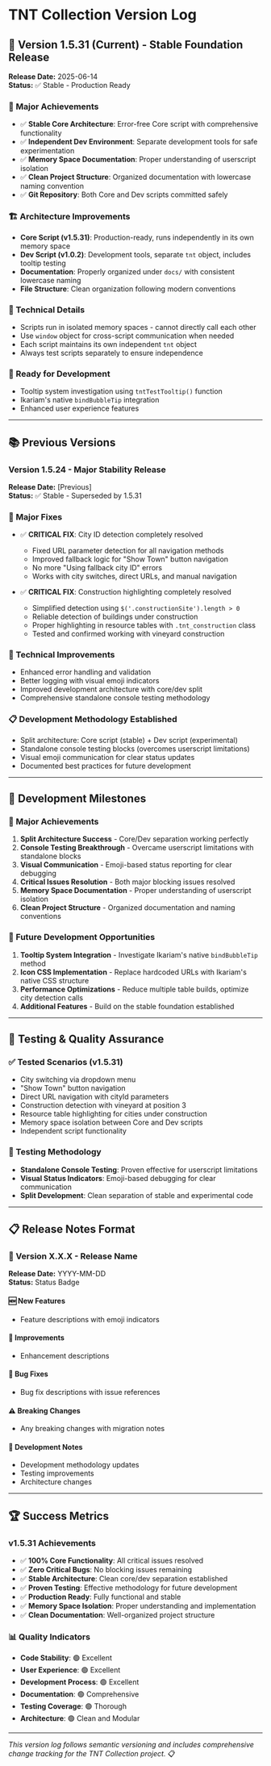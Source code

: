 # TNT Collection Version Log

## 🚀 Version 1.5.31 (Current) - Stable Foundation Release
**Release Date:** 2025-06-14  
**Status:** ✅ Stable - Production Ready

### 🎯 Major Achievements
- ✅ **Stable Core Architecture**: Error-free Core script with comprehensive functionality
- ✅ **Independent Dev Environment**: Separate development tools for safe experimentation
- ✅ **Memory Space Documentation**: Proper understanding of userscript isolation
- ✅ **Clean Project Structure**: Organized documentation with lowercase naming convention
- ✅ **Git Repository**: Both Core and Dev scripts committed safely

### 🏗️ Architecture Improvements
- **Core Script (v1.5.31)**: Production-ready, runs independently in its own memory space
- **Dev Script (v1.0.2)**: Development tools, separate `tnt` object, includes tooltip testing
- **Documentation**: Properly organized under `docs/` with consistent lowercase naming
- **File Structure**: Clean organization following modern conventions

### 🔧 Technical Details
- Scripts run in isolated memory spaces - cannot directly call each other
- Use `window` object for cross-script communication when needed
- Each script maintains its own independent `tnt` object
- Always test scripts separately to ensure independence

### 🚀 Ready for Development
- Tooltip system investigation using `tntTestTooltip()` function
- Ikariam's native `bindBubbleTip` integration
- Enhanced user experience features

---

## 📚 Previous Versions

### Version 1.5.24 - Major Stability Release
**Release Date:** [Previous]  
**Status:** ✅ Stable - Superseded by 1.5.31

### 🎯 Major Fixes
- ✅ **CRITICAL FIX**: City ID detection completely resolved
  - Fixed URL parameter detection for all navigation methods
  - Improved fallback logic for "Show Town" button navigation
  - No more "Using fallback city ID" errors
  - Works with city switches, direct URLs, and manual navigation

- ✅ **CRITICAL FIX**: Construction highlighting completely resolved
  - Simplified detection using `$('.constructionSite').length > 0`
  - Reliable detection of buildings under construction
  - Proper highlighting in resource tables with `.tnt_construction` class
  - Tested and confirmed working with vineyard construction

### 🔧 Technical Improvements
- Enhanced error handling and validation
- Better logging with visual emoji indicators
- Improved development architecture with core/dev split
- Comprehensive standalone console testing methodology

### 📋 Development Methodology Established
- Split architecture: Core script (stable) + Dev script (experimental)
- Standalone console testing blocks (overcomes userscript limitations)
- Visual emoji communication for clear status updates
- Documented best practices for future development

---

## 🎯 Development Milestones

### 🎉 Major Achievements
1. **Split Architecture Success** - Core/Dev separation working perfectly
2. **Console Testing Breakthrough** - Overcame userscript limitations with standalone blocks
3. **Visual Communication** - Emoji-based status reporting for clear debugging
4. **Critical Issues Resolution** - Both major blocking issues resolved
5. **Memory Space Documentation** - Proper understanding of userscript isolation
6. **Clean Project Structure** - Organized documentation and naming conventions

### 🚀 Future Development Opportunities
1. **Tooltip System Integration** - Investigate Ikariam's native `bindBubbleTip` method
2. **Icon CSS Implementation** - Replace hardcoded URLs with Ikariam's native CSS structure
3. **Performance Optimizations** - Reduce multiple table builds, optimize city detection calls
4. **Additional Features** - Build on the stable foundation established

---

## 🧪 Testing & Quality Assurance

### ✅ Tested Scenarios (v1.5.31)
- City switching via dropdown menu
- "Show Town" button navigation
- Direct URL navigation with cityId parameters
- Construction detection with vineyard at position 3
- Resource table highlighting for cities under construction
- Memory space isolation between Core and Dev scripts
- Independent script functionality

### 🔧 Testing Methodology
- **Standalone Console Testing**: Proven effective for userscript limitations
- **Visual Status Indicators**: Emoji-based debugging for clear communication
- **Split Development**: Clean separation of stable and experimental code

---

## 📋 Release Notes Format

### 🎯 Version X.X.X - Release Name
**Release Date:** YYYY-MM-DD  
**Status:** Status Badge

#### 🆕 New Features
- Feature descriptions with emoji indicators

#### 🔧 Improvements  
- Enhancement descriptions

#### 🐛 Bug Fixes
- Bug fix descriptions with issue references

#### ⚠️ Breaking Changes
- Any breaking changes with migration notes

#### 🧪 Development Notes
- Development methodology updates
- Testing improvements
- Architecture changes

---

## 🏆 Success Metrics

### v1.5.31 Achievements
- ✅ **100% Core Functionality**: All critical issues resolved
- ✅ **Zero Critical Bugs**: No blocking issues remaining
- ✅ **Stable Architecture**: Clean core/dev separation established
- ✅ **Proven Testing**: Effective methodology for future development
- ✅ **Production Ready**: Fully functional and stable
- ✅ **Memory Space Isolation**: Proper understanding and implementation
- ✅ **Clean Documentation**: Well-organized project structure

### 📊 Quality Indicators
- **Code Stability**: 🟢 Excellent
- **User Experience**: 🟢 Excellent  
- **Development Process**: 🟢 Excellent
- **Documentation**: 🟢 Comprehensive
- **Testing Coverage**: 🟢 Thorough
- **Architecture**: 🟢 Clean and Modular

---

*This version log follows semantic versioning and includes comprehensive change tracking for the TNT Collection project.* 📋
